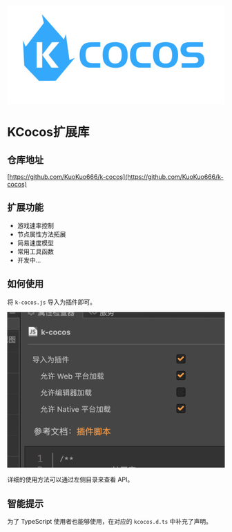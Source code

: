 ![](./res/kcocos.jpg)
# KCocos扩展库

## 仓库地址
[https://github.com/KuoKuo666/k-cocos](https://github.com/KuoKuo666/k-cocos)

## 扩展功能
- 游戏速率控制
- 节点属性方法拓展
- 简易速度模型
- 常用工具函数
- 开发中...

## 如何使用
将 `k-cocos.js` 导入为插件即可。

![](./res/howuse.png)

详细的使用方法可以通过左侧目录来查看 API。

## 智能提示
为了 TypeScript 使用者也能够使用，在对应的 `kcocos.d.ts` 中补充了声明。
